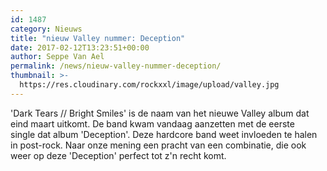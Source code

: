 ```yaml
---
id: 1487
category: Nieuws
title: "nieuw Valley nummer: Deception"
date: 2017-02-12T13:23:51+00:00
author: Seppe Van Ael
permalink: /news/nieuw-valley-nummer-deception/
thumbnail: >-
  https://res.cloudinary.com/rockxxl/image/upload/valley.jpg
---
```

'Dark Tears // Bright Smiles' is de naam van het nieuwe Valley album dat eind maart uitkomt. De band kwam vandaag aanzetten met de eerste single dat album 'Deception'. Deze hardcore band weet invloeden te halen in post-rock. Naar onze mening een pracht van een combinatie, die ook weer op deze 'Deception' perfect tot z'n recht komt.
